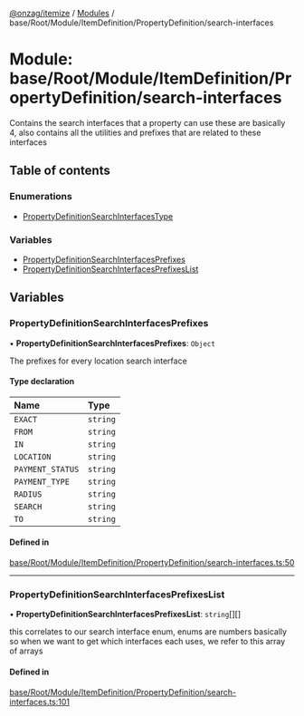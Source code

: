 [@onzag/itemize](../README.md) / [Modules](../modules.md) / base/Root/Module/ItemDefinition/PropertyDefinition/search-interfaces

# Module: base/Root/Module/ItemDefinition/PropertyDefinition/search-interfaces

Contains the search interfaces that a property can use
these are basically 4, also contains all the utilities and prefixes
that are related to these interfaces

## Table of contents

### Enumerations

- [PropertyDefinitionSearchInterfacesType](../enums/base_Root_Module_ItemDefinition_PropertyDefinition_search_interfaces.PropertyDefinitionSearchInterfacesType.md)

### Variables

- [PropertyDefinitionSearchInterfacesPrefixes](base_Root_Module_ItemDefinition_PropertyDefinition_search_interfaces.md#propertydefinitionsearchinterfacesprefixes)
- [PropertyDefinitionSearchInterfacesPrefixesList](base_Root_Module_ItemDefinition_PropertyDefinition_search_interfaces.md#propertydefinitionsearchinterfacesprefixeslist)

## Variables

### PropertyDefinitionSearchInterfacesPrefixes

• **PropertyDefinitionSearchInterfacesPrefixes**: `Object`

The prefixes for every location search interface

#### Type declaration

| Name | Type |
| :------ | :------ |
| `EXACT` | `string` |
| `FROM` | `string` |
| `IN` | `string` |
| `LOCATION` | `string` |
| `PAYMENT_STATUS` | `string` |
| `PAYMENT_TYPE` | `string` |
| `RADIUS` | `string` |
| `SEARCH` | `string` |
| `TO` | `string` |

#### Defined in

[base/Root/Module/ItemDefinition/PropertyDefinition/search-interfaces.ts:50](https://github.com/onzag/itemize/blob/5c2808d3/base/Root/Module/ItemDefinition/PropertyDefinition/search-interfaces.ts#L50)

___

### PropertyDefinitionSearchInterfacesPrefixesList

• **PropertyDefinitionSearchInterfacesPrefixesList**: `string`[][]

this correlates to our search interface enum, enums are numbers basically
so when we want to get which interfaces each uses, we refer to this
array of arrays

#### Defined in

[base/Root/Module/ItemDefinition/PropertyDefinition/search-interfaces.ts:101](https://github.com/onzag/itemize/blob/5c2808d3/base/Root/Module/ItemDefinition/PropertyDefinition/search-interfaces.ts#L101)
